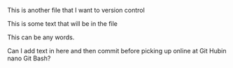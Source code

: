 This is another file that I want to version control

This is some text that will be in the file

This can be any words. 

Can I add text in here and then commit before 
picking up online at Git Hubin nano Git Bash? 
